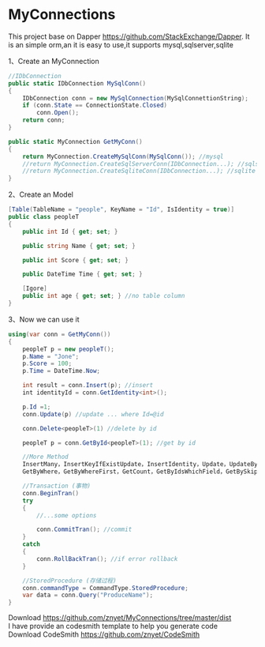# MyConnections
This  project base on Dapper https://github.com/StackExchange/Dapper.
It is an simple orm,an it is easy to use,it supports mysql,sqlserver,sqlite

1、Create an MyConnection
```c#
//IDbConnection
public static IDbConnection MySqlConn()
{
    IDbConnection conn = new MySqlConnection(MySqlConnettionString);
    if (conn.State == ConnectionState.Closed)
        conn.Open();
    return conn;
}

public static MyConnection GetMyConn()
{
    return MyConnection.CreateMySqlConn(MySqlConn()); //mysql
    //return MyConnection.CreateSqlServerConn(IDbConnection...); //sqlserver
    //return MyConnection.CreateSqliteConn(IDbConnection...); //sqlite
}
```

2、Create an Model
```c#
[Table(TableName = "people", KeyName = "Id", IsIdentity = true)]
public class peopleT
{
    public int Id { get; set; }

    public string Name { get; set; }

    public int Score { get; set; }

    public DateTime Time { get; set; }

    [Igore]
    public int age { get; set; } //no table column
}
```

3、Now we can use it
```c#
using(var conn = GetMyConn())
{
    peopleT p = new peopleT();
    p.Name = "Jone";
    p.Score = 100;
    p.Time = DateTime.Now;

    int result = conn.Insert(p); //insert
    int identityId = conn.GetIdentity<int>();

    p.Id =1;
    conn.Update(p) //update ... where Id=@id

    conn.Delete<peopleT>(1) //delete by id

    peopleT p = conn.GetById<peopleT>(1); //get by id

    //More Method
    InsertMany，InsertKeyIfExistUpdate，InsertIdentity，Update，UpdateByWhere，DeleteByIds，DeleteAll，GetAll
    GetByWhere，GetByWhereFirst，GetCount，GetByIdsWhichField，GetBySkipTake，GetByPage......

    //Transaction (事物)
    conn.BeginTran()
    try
    {
        //...some options

        conn.CommitTran(); //commit
    }
    catch
    {
        conn.RollBackTran(); //if error rollback
    }

    //StoredProcedure (存储过程)
    conn.commandType = CommandType.StoredProcedure;
    var data = conn.Query("ProduceName");
}
```

Download  https://github.com/znyet/MyConnections/tree/master/dist  <br/>
I have provide an codesmith template to help you generate code
<br>
Download CodeSmith https://github.com/znyet/CodeSmith

